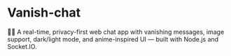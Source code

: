 # Vanish-chat
🕵️‍♂️ A real-time, privacy-first web chat app with vanishing messages, image support, dark/light mode, and anime-inspired UI — built with Node.js and Socket.IO.

